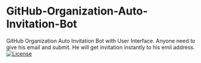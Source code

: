 # GitHub-Organization-Auto-Invitation-Bot
GitHub Organization Auto Invitation Bot with User Interface. Anyone need to give his email and submit. He will get invitation instantly to his emil address.
[![License](https://img.shields.io/badge/License-BSD%202--Clause-orange.svg)](https://opensource.org/licenses/BSD-2-Clause)
